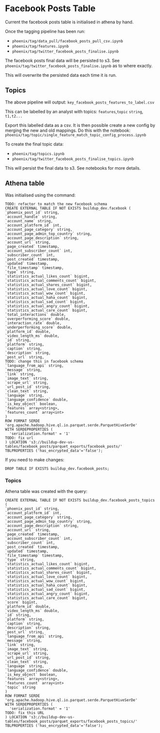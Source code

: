 # Facebook Posts Table
Current the facebook posts table is initialised in athena by hand.

Once the tagging pipeline has been run:
- `phoenix/tag/data_pull/facebook_posts_pull_csv.ipynb`
- `phoenix/tag/features.ipynb`
- `phoenix/tag/twitter_facebook_posts_finalise.ipynb`


The facebook posts final data will be persisted to s3. See `phoenix/tag/twitter_facebook_posts_finalise.ipynb`
as to where exactly.

This will overwrite the persisted data each time it is run.

## Topics
The above pipeline will output:
`key_facebook_posts_features_to_label.csv`

This can be labelled by an analyst with topics:
`features`,`topic`
`string`, `t1,t2...`

Export this labelled data as a csv. It is then possible create a new config by merging the new and old mappings. Do this with the notebook:
`phoenix/tag/topic/single_feature_match_topic_config_process.ipynb`


To create the final topic data:
- `phoenix/tag/topics.ipynb`
- `phoenix/tag/twitter_facebook_posts_finalise_topics.ipynb`

This will persist the final data to s3. See notebooks for more details.


## Athena table
Was initialised using the command:
```
TODO: refactor to match the new facebook schema
CREATE EXTERNAL TABLE IF NOT EXISTS buildup_dev.facebook (
`phoenix_post_id` string,
`account_handle` string,
`account_name` string,
`account_platform_id` int,
`account_page_category` string,
`account_page_admin_top_country` string,
`account_page_description` string,
`account_url` string,
`page_created` timestamp,
`account_subscriber_count` int,
`subscriber_count` int,
`post_created` timestamp,
`updated` timestamp,
`file_timestamp` timestamp,
`type` string,
`statistics_actual_likes_count` bigint,
`statistics_actual_comments_count` bigint,
`statistics_actual_shares_count` bigint,
`statistics_actual_love_count` bigint,
`statistics_actual_wow_count` bigint,
`statistics_actual_haha_count` bigint,
`statistics_actual_sad_count` bigint,
`statistics_actual_angry_count` bigint,
`statistics_actual_care_count` bigint,
`total_interactions` double,
`overperforming_score` double,
`interaction_rate` double,
`underperforming_score` double,
`platform_id` double,
`video_length_ms` double,
`id` string,
`platform` string,
`caption` string,
`description` string,
`post_url` string,
TODO: change this in facebook schema
`language_from_api` string,
`message` string,
`link` string,
`image_text` string,
`scrape_url` string,
`url_post_id` string,
`clean_text` string,
`language` string,
`language_confidence` double,
`is_key_object` boolean,
`features` array<string>,
`features_count` array<int>
)
ROW FORMAT SERDE 'org.apache.hadoop.hive.ql.io.parquet.serde.ParquetHiveSerDe'
WITH SERDEPROPERTIES (
  'serialization.format' = '1'
TODO: fix url
) LOCATION 's3://buildup-dev-us-tables/facebook_posts/parquet_exports/facebook_posts/'
TBLPROPERTIES ('has_encrypted_data'='false');
```
If you need to make changes:
```
DROP TABLE IF EXISTS buildup_dev.facebook_posts;
```
### Topics
Athena table was created with the query:
```
CREATE EXTERNAL TABLE IF NOT EXISTS buildup_dev.facebook_posts_topics (
`phoenix_post_id` string,
`account_platform_id` int,
`account_page_category` string,
`account_page_admin_top_country` string,
`account_page_description` string,
`account_url` string,
`page_created` timestamp,
`account_subscriber_count` int,
`subscriber_count` int,
`post_created` timestamp,
`updated` timestamp,
`file_timestamp` timestamp,
`type` string,
`statistics_actual_likes_count` bigint,
`statistics_actual_comments_count` bigint,
`statistics_actual_shares_count` bigint,
`statistics_actual_love_count` bigint,
`statistics_actual_wow_count` bigint,
`statistics_actual_haha_count` bigint,
`statistics_actual_sad_count` bigint,
`statistics_actual_angry_count` bigint,
`statistics_actual_care_count` bigint,
`score` bigint,
`platform_id` double,
`video_length_ms` double,
`id` string,
`platform` string,
`caption` string,
`description` string,
`post_url` string,
`language_from_api` string,
`message` string,
`link` string,
`image_text` string,
`scrape_url` string,
`url_post_id` string,
`clean_text` string,
`language` string,
`language_confidence` double,
`is_key_object` boolean,
`features` array<string>,
`features_count` array<int>
`topic` string
)
ROW FORMAT SERDE 'org.apache.hadoop.hive.ql.io.parquet.serde.ParquetHiveSerDe'
WITH SERDEPROPERTIES (
  'serialization.format' = '1'
TODO: fix this URL
) LOCATION 's3://buildup-dev-us-tables/facebook_posts/parquet_exports/facebook_posts_topics/'
TBLPROPERTIES ('has_encrypted_data'='false');
```
